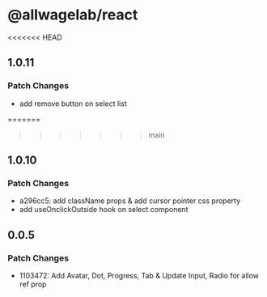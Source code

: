 # @allwagelab/react

<<<<<<< HEAD

## 1.0.11

### Patch Changes

- add remove button on select list

=======

> > > > > > > main

## 1.0.10

### Patch Changes

- a296cc5: add className props & add cursor pointer css property
- add useOnclickOutside hook on select component

## 0.0.5

### Patch Changes

- 1103472: Add Avatar, Dot, Progress, Tab & Update Input, Radio for allow ref prop

